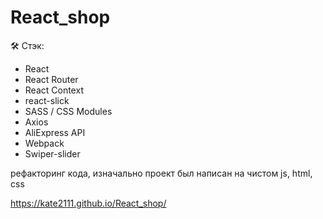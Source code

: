 # React_shop

🛠 Стэк:
- React
- React Router
- React Context
- react-slick
- SASS / CSS Modules
- Axios
- AliExpress API
- Webpack
- Swiper-slider

рефакторинг кода, изначально проект был написан на чистом js, html, css

https://kate2111.github.io/React_shop/